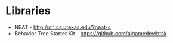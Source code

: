 # Libraries

- NEAT - http://nn.cs.utexas.edu/?neat-c
- Behavior Tree Starter Kit - https://github.com/aigamedev/btsk
